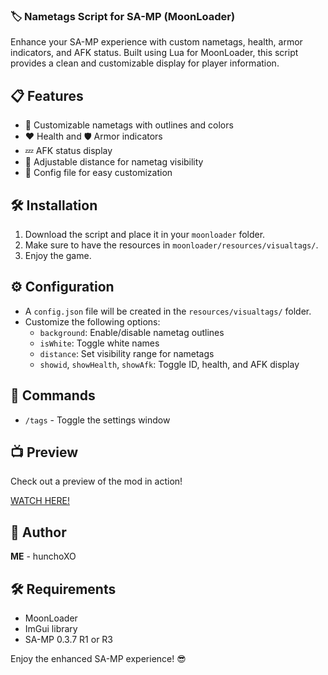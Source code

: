 ### 🏷️ Nametags Script for SA-MP (MoonLoader)
Enhance your SA-MP experience with custom nametags, health, armor indicators, and AFK status. Built using Lua for MoonLoader, this script provides a clean and customizable display for player information.  

## 📋 Features
- 🔄 Customizable nametags with outlines and colors  
- ❤️ Health and 🛡️ Armor indicators  
- 💤 AFK status display  
- 📏 Adjustable distance for nametag visibility  
- 💾 Config file for easy customization  

## 🛠️ Installation
1. Download the script and place it in your `moonloader` folder.  
2. Make sure to have the resources in `moonloader/resources/visualtags/`.  
3. Enjoy the game.  

## ⚙️ Configuration
- A `config.json` file will be created in the `resources/visualtags/` folder.  
- Customize the following options:
  - `background`: Enable/disable nametag outlines  
  - `isWhite`: Toggle white names  
  - `distance`: Set visibility range for nametags  
  - `showid`, `showHealth`, `showAfk`: Toggle ID, health, and AFK display  

## 📜 Commands
- `/tags` - Toggle the settings window  

## 📺 Preview
Check out a preview of the mod in action!

[WATCH HERE!](https://streamable.com/k3dr5x)


## 👤 Author
**ME** - hunchoXO

## 🛠️ Requirements
- MoonLoader  
- ImGui library  
- SA-MP 0.3.7 R1 or R3  

Enjoy the enhanced SA-MP experience! 😎

